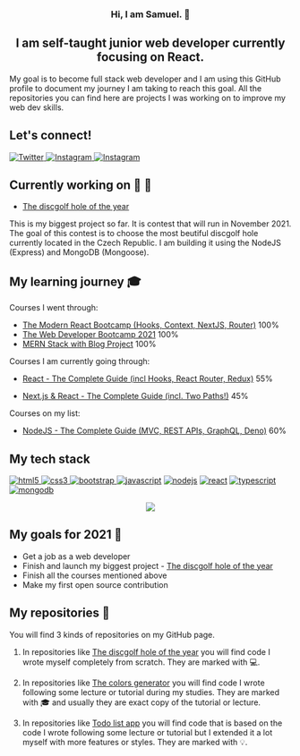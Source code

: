 <h3 align="center">
Hi, I am Samuel. 👋
</h3>

<h2 align="center">
I am self-taught junior web developer currently focusing on React.
</h2>

My goal is to become full stack web developer and I am using this GitHub profile to document my journey I am taking to reach this goal. All the repositories you can find here are projects I was working on to improve my web dev skills.

## Let's connect!

<p align="left">
  <a href="https://twitter.com/dusek_samuel" target="_blank">
    <img
      src="https://img.shields.io/badge/Twitter-1DA1F2?style=for-the-badge&logo=twitter&logoColor=white"
      alt="Twitter"
    />
  </a>
  <a href="https://www.instagram.com/dusek.samuel/" target="_blank">
    <img
      src="https://img.shields.io/badge/Instagram-E4405F?style=for-the-badge&logo=instagram&logoColor=white"
      alt="Instagram"
    />
  </a>
    <a href="https://samueldusek.hashnode.dev/" target="_blank">
    <img
      src="https://img.shields.io/badge/Hashnode-2962FF?style=for-the-badge&logo=hashnode&logoColor=white"
      alt="Instagram"
    />
  </a>
</p>

## Currently working on :wrench: :hammer:

- [The discgolf hole of the year](https://github.com/samueldusek/hole-of-the-year)

This is my biggest project so far. It is contest that will run in November 2021. The goal of this contest is to choose the most beutiful discgolf hole currently located in the Czech Republic. I am building it using the NodeJS (Express) and MongoDB (Mongoose).

## My learning journey :mortar_board:

Courses I went through:

- [The Modern React Bootcamp (Hooks, Context, NextJS, Router)](https://www.udemy.com/share/101WbGAEYZeVhUQn8B/) 100%
- [The Web Developer Bootcamp 2021](https://www.udemy.com/share/101W9CAEYZeVhUQn8B/) 100%
- [MERN Stack with Blog Project](https://www.udemy.com/share/104KrE2@Pm5KfUtjc1QLcU5EBHV0RD1uY1diY1o=/) 100%

Courses I am currently going through:

- [React - The Complete Guide (incl Hooks, React Router, Redux)](https://www.udemy.com/share/101Wby2@Pm1KbF5YQlMIdEVCOEtnVA==/) 55%

- [Next.js & React - The Complete Guide (incl. Two Paths!)](https://www.udemy.com/share/104coM3@AUen-QPxyAHM8BdjG3lDAq4z8c-4C526RyYyiTGSFH4NhShVjO4wujh3M_pqaRXBPA==/) 45%

Courses on my list:

- [NodeJS - The Complete Guide (MVC, REST APIs, GraphQL, Deno)](https://www.udemy.com/share/1013hoAEYZeVhUQn8B) 60%

## My tech stack

<p align="left">
  <a href="https://www.w3.org/html/" target="_blank">
    <img
      src="https://img.shields.io/badge/HTML5-E34F26?style=for-the-badge&logo=html5&logoColor=white"
      alt="html5"
    />
  </a>

  <a href="https://www.w3schools.com/css/" target="_blank">
    <img
      src="https://img.shields.io/badge/CSS3-1572B6?style=for-the-badge&logo=css3&logoColor=white"
      alt="css3"
    />
  </a>
  <a href="https://getbootstrap.com" target="_blank">
    <img
      src="https://img.shields.io/badge/Bootstrap-563D7C?style=for-the-badge&logo=bootstrap&logoColor=white"
      alt="bootstrap"
    />
  </a>

  <a href="https://www.javascript.com/" target="_blank">
    <img
      src="https://img.shields.io/badge/JavaScript-F7DF1E?style=for-the-badge&logo=javascript&logoColor=black"
      alt="javascript"
  /></a>
  <a href="https://nodejs.org/en/" target="_blank">
    <img
      src="https://img.shields.io/badge/Node.js-43853D?style=for-the-badge&logo=node.js&logoColor=white"
      alt="nodejs"
  /></a>
  <a href="https://reactjs.org/" target="_blank">
    <img
      src="https://img.shields.io/badge/React-20232A?style=for-the-badge&logo=react&logoColor=61DAFB"
      alt="react"
  /></a>
  <a href="https://www.typescriptlang.org/" target="_blank">
    <img
      src="https://img.shields.io/badge/TypeScript-007ACC?style=for-the-badge&logo=typescript&logoColor=white"
      alt="typescript"
  /></a>
  <a href="https://www.mongodb.com/" target="_blank">
    <img
      src="https://img.shields.io/badge/MongoDB-4EA94B?style=for-the-badge&logo=mongodb&logoColor=white"
      alt="mongodb"
  /></a>
</p>

<a href="https://github.com/samueldusek" style="display: flex; justify-content: center">
<img src="https://github-readme-stats.vercel.app/api/top-langs/?username=samueldusek&layout=compact?theme=dark" />
</a>

## My goals for 2021 :dart:

- Get a job as a web developer
- Finish and launch my biggest project - [The discgolf hole of the year](https://github.com/samueldusek/hole-of-the-year)
- Finish all the courses mentioned above
- Make my first open source contribution

## My repositories :open_file_folder:

You will find 3 kinds of repositories on my GitHub page.

1. In repositories like [The discgolf hole of the year](https://github.com/samueldusek/hole-of-the-year) you will find code I wrote myself completely from scratch. They are marked with :computer:.

2. In repositories like [The colors generator](https://github.com/samueldusek/colors-generator-react-app) you will find code I wrote following some lecture or tutorial during my studies. They are marked with :mortar_board: and usually they are exact copy of the tutorial or lecture.

3. In repositories like [Todo list app](https://github.com/samueldusek/simple-todo-list-app) you will find code that is based on the code I wrote following some lecture or tutorial but I extended it a lot myself with more features or styles. They are marked with :bulb:.
